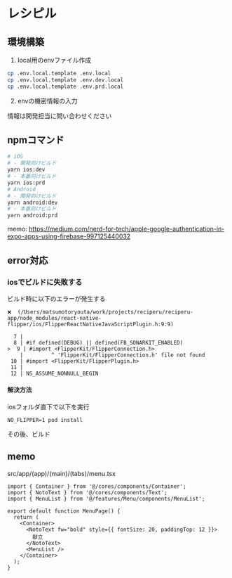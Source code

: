 # レシピル

## 環境構築

1. local用のenvファイル作成

```bash
cp .env.local.template .env.local
cp .env.local.template .env.dev.local
cp .env.local.template .env.prd.local
```

2. envの機密情報の入力

情報は開発担当に問い合わせください

## npmコマンド

```bash
# iOS
# - 開発向けビルド
yarn ios:dev
# - 本番向けビルド
yarn ios:prd
# Android
# - 開発向けビルド
yarn android:dev
# - 本番向けビルド
yarn android:prd
```

memo:
https://medium.com/nerd-for-tech/apple-google-authentication-in-expo-apps-using-firebase-997125440032

## error対応

### iosでビルドに失敗する

ビルド時に以下のエラーが発生する

```
❌  (/Users/matsumotoryouta/work/projects/reciperu/reciperu-app/node_modules/react-native-flipper/ios/FlipperReactNativeJavaScriptPlugin.h:9:9)

  7 |
  8 | #if defined(DEBUG) || defined(FB_SONARKIT_ENABLED)
>  9 | #import <FlipperKit/FlipperConnection.h>
    |         ^ 'FlipperKit/FlipperConnection.h' file not found
 10 | #import <FlipperKit/FlipperPlugin.h>
 11 |
 12 | NS_ASSUME_NONNULL_BEGIN
```

#### 解決方法

iosフォルダ直下で以下を実行

```
NO_FLIPPER=1 pod install
```

その後、ビルド

## memo

src/app/(app)/(main)/(tabs)/menu.tsx

```tsx
import { Container } from '@/cores/components/Container';
import { NotoText } from '@/cores/components/Text';
import { MenuList } from '@/features/Menu/components/MenuList';

export default function MenuPage() {
  return (
    <Container>
      <NotoText fw="bold" style={{ fontSize: 20, paddingTop: 12 }}>
        献立
      </NotoText>
      <MenuList />
    </Container>
  );
}
```
